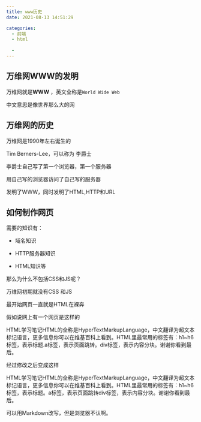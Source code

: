 ```yaml
---
title: www历史
date: 2021-08-13 14:51:29

categories:
  - 前端
  - html
 
  - 
---
```


## 万维网WWW的发明

万维网就是**WWW** ，英文全称是`World Wide Web`

中文意思是像世界那么大的网

## 万维网的历史

万维网是1990年左右诞生的

Tim Berners-Lee，可以称为 李爵士

李爵士自己写了第一个浏览器，第一个服务器

用自己写的浏览器访问了自己写的服务器

发明了WWW，同时发明了HTML,HTTP和URL

## 如何制作网页

需要的知识有：

- 域名知识

- HTTP服务器知识

- HTML知识等

那么为什么不包括CSS和JS呢？

万维网初期就没有CSS 和JS

最开始网页一直就是HTML在裸奔

假如说网上有一个网页是这样的

HTML学习笔记HTML的全称是HyperTextMarkupLanguage，中文翻译为超文本标记语言，更多信息你可以在维基百科上看到。HTML里最常用的标签有：h1~h6标签，表示标题.a标签，表示页面跳转。div标签，表示内容分块。谢谢你看到最后。

经过修改之后变成这样

HTML学习笔记HTML的全称是HyperTextMarkupLanguage，中文翻译为超文本标记语言，更多信息你可以在维基百科上看到。HTML里最常用的标签有：h1~h6标签，表示标题。a标签，表示页面跳转div标签，表示内容分块。谢谢你看到最后。

可以用Markdown改写，但是浏览器不认啊。